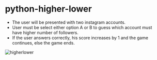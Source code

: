 # python-higher-lower

- The user will be presented with two instagram accounts.
- User must be select either option A or B to guess which account must have higher number of followers.
- If the user answers correctly, his score increases by 1 and the game continues, else the game ends.


![higherlower](https://user-images.githubusercontent.com/68190956/184008973-a4a4b28c-ba12-452b-b63c-62b2b1e8f5ac.png)
